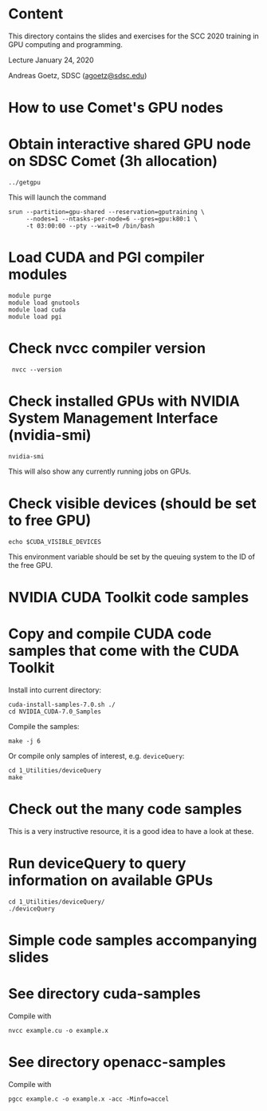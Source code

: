 Content
=======
This directory contains the slides and exercises for the SCC 2020
training in GPU computing and programming.

Lecture January 24, 2020

Andreas Goetz, SDSC (agoetz@sdsc.edu)


How to use Comet's GPU nodes
============================

# Obtain interactive shared GPU node on SDSC Comet (3h allocation)
`../getgpu`

This will launch the command

```
srun --partition=gpu-shared --reservation=gputraining \
     --nodes=1 --ntasks-per-node=6 --gres=gpu:k80:1 \
	 -t 03:00:00 --pty --wait=0 /bin/bash
```


# Load CUDA and PGI compiler modules
```
module purge
module load gnutools
module load cuda
module load pgi
```


# Check nvcc compiler version
` nvcc --version`


# Check installed GPUs with NVIDIA System Management Interface (nvidia-smi)
`nvidia-smi`

This will also show any currently running jobs on GPUs.


# Check visible devices (should be set to free GPU)
`echo $CUDA_VISIBLE_DEVICES`

This environment variable should be set by the queuing system to the
ID of the free GPU.



NVIDIA CUDA Toolkit code samples
================================

# Copy and compile CUDA code samples that come with the CUDA Toolkit
Install into current directory:
```
cuda-install-samples-7.0.sh ./
cd NVIDIA_CUDA-7.0_Samples
```

Compile the samples:
```
make -j 6
```

Or compile only samples of interest, e.g. `deviceQuery`:
```
cd 1_Utilities/deviceQuery
make
```


# Check out the many code samples
This is a very instructive resource, it is a good idea to have a look
at these.


# Run deviceQuery to query information on available GPUs
```
cd 1_Utilities/deviceQuery/
./deviceQuery
```


Simple code samples accompanying slides
=======================================

# See directory cuda-samples
Compile with
```
nvcc example.cu -o example.x
```

# See directory openacc-samples
Compile with
```
pgcc example.c -o example.x -acc -Minfo=accel
```
